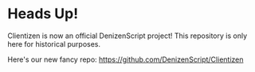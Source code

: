 # Heads Up!

Clientizen is now an official DenizenScript project! This repository is only here for historical purposes.

Here's our new fancy repo: https://github.com/DenizenScript/Clientizen
